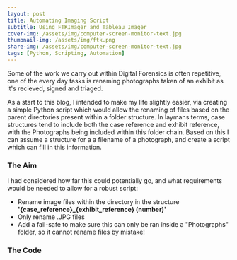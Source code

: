 ```yaml
---
layout: post
title: Automating Imaging Script
subtitle: Using FTKImager and Tableau Imager
cover-img: /assets/img/computer-screen-monitor-text.jpg
thumbnail-img: /assets/img/ftk.png
share-img: /assets/img/computer-screen-monitor-text.jpg
tags: [Python, Scripting, Automation]
---
```


Some of the work we carry out within Digital Forensics is often repetitive, one of the every day tasks is renaming photographs taken of an exhibit as it's recieved, signed and triaged.

As a start to this blog, I intended to make my life slightly easier, via creating a simple Python script which would allow the renaming of files based on the parent directories present within a folder structure. In laymans terms, case structures tend to include both the case reference and exhibit reference, with the Photographs being included within this folder chain. Based on this I can assume a structure for a a filename of a photograph, and create a script which can fill in this information. 

### The Aim
I had considered how far this could potentially go, and what requirements would be needed to allow for a robust script:
- Rename image files within the directory in the structure **'{case_reference}_{exhibit_reference} (number)'**
- Only rename .JPG files 
- Add a fail-safe to make sure this can only be ran inside a "Photographs" folder, so it cannot rename files by mistake!

### The Code
